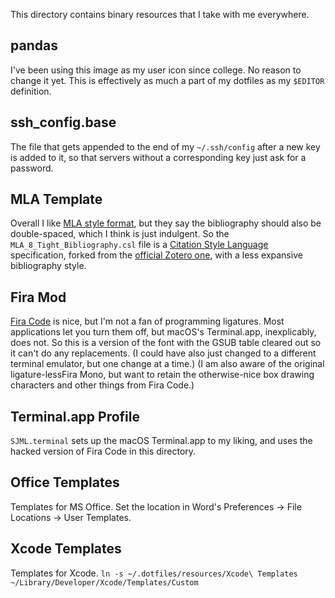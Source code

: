This directory contains binary resources that I take with me everywhere.

## pandas
I've been using this image as my user icon since college. No reason to change
it yet. This is effectively as much a part of my dotfiles as my `$EDITOR`
definition. 

## ssh_config.base
The file that gets appended to the end of my `~/.ssh/config` after a new key is
added to it, so that servers without a corresponding key just ask for a password.

## MLA Template
Overall I like [MLA style format](https://style.mla.org/mla-format/), but they say 
the bibliography should also be double-spaced, which I think is just indulgent. So 
the `MLA_8_Tight_Bibliography.csl` file is a [Citation Style Language](https://citationstyles.org/) 
specification, forked from the [official Zotero one](http://www.zotero.org/styles/modern-language-association), with a less expansive bibliography style.

## Fira Mod
[Fira Code](https://github.com/tonsky/FiraCode) is nice, but I'm not a fan of programming
ligatures. Most applications let you turn them off, but macOS's Terminal.app, inexplicably,
does not. So this is a version of the font with the GSUB table cleared out so it can't do 
any replacements. (I could have also just changed to a different terminal emulator, but 
one change at a time.) (I am also aware of the original ligature-lessFira Mono, but want 
to retain the otherwise-nice box drawing characters and other things from Fira Code.)

## Terminal.app Profile
`SJML.terminal` sets up the macOS Terminal.app to my liking, and uses the hacked version
of Fira Code in this directory.

## Office Templates
Templates for MS Office. Set the location in Word's Preferences -> File Locations -> User Templates.

## Xcode Templates
Templates for Xcode. `ln -s ~/.dotfiles/resources/Xcode\ Templates ~/Library/Developer/Xcode/Templates/Custom`
